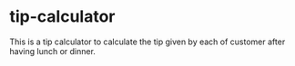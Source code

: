# tip-calculator
This is a tip calculator to calculate the tip given by each of customer after having lunch or dinner.
